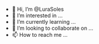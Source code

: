 - 👋 Hi, I’m @LuraSoles
- 👀 I’m interested in ...
- 🌱 I’m currently learning ...
- 💞️ I’m looking to collaborate on ...
- 📫 How to reach me ...

<!---
LuraSoles/LuraSoles is a ✨ special ✨ repository because its `README.md` (this file) appears on your GitHub profile.
You can click the Preview link to take a look at your changes.
--->
